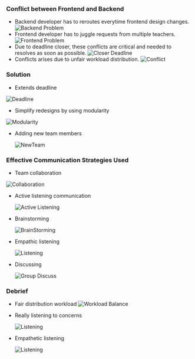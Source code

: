 ### Conflict between Frontend and Backend

- Backend developer has to reroutes everytime frontend design changes.
  ![ Backend Problem ](FrontBackConflict.webp "backend")
- Frontend developer has to juggle requests from multiple teachers.
  ![ Frontend Problem ](2.webp "overwhelming")
- Due to deadline closer, these conflicts are critical and needed to resolves as soon as possible.
  ![ Closer Deadline ](deadline.jfif "Deadline")
- Conflicts arises due to unfair workload distribution.
  ![Conflict](conflict.jpg "Conflict Rises")

### Solution

- Extends deadline

![ Deadline ](deadline.jfif "Deadline")

- Simplify redesigns by using modularity

![ Modularity ](module.webp "Module")

- Adding new team members

  ![ NewTeam ](newTeam.jpg "Team Member Added")

### Effective Communication Strategies Used

- Team collaboration

![ Collaboration ](collaboration.png "collaboration")

- Active listening communication

  ![ Active Listening ](activeListening.jfif "Active Listen")

- Brainstorming

  ![ BrainStorming ](Brainstorming.webp "brainstorming")

- Empathic listening

  ![ Listening ](listening.jfif "Listening")

- Discussing

  ![ Group Discuss ](groupDiscuss.jpg "Group Discuss")

### Debrief

- Fair distribution workload
  ![ Workload Balance ](workloadBalance.webp "Workload Balance")
- Really listening to concerns

  ![ Listening ](listening.jfif "Listening")

- Empathetic listening

  ![ Listening ](empList.jpg "Listening")
